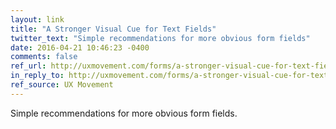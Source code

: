 ```yaml
---
layout: link
title: "A Stronger Visual Cue for Text Fields"
twitter_text: "Simple recommendations for more obvious form fields"
date: 2016-04-21 10:46:23 -0400
comments: false
ref_url: http://uxmovement.com/forms/a-stronger-visual-cue-for-text-fields/
in_reply_to: http://uxmovement.com/forms/a-stronger-visual-cue-for-text-fields/
ref_source: UX Movement
---
```


Simple recommendations for more obvious form fields.